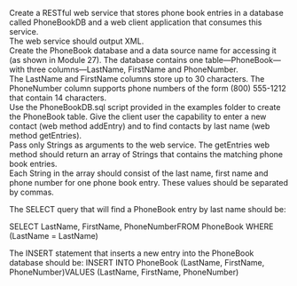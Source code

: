 Create a RESTful web service that stores phone book entries in a database called PhoneBookDB and a web client application that consumes this service.  
The web service should output XML.  
Create the PhoneBook database and a data source name for accessing it (as shown in Module 27). 
The database contains one table—PhoneBook—with three columns—LastName, FirstName and PhoneNumber.  
The LastName and FirstName columns store up to 30 characters. The PhoneNumber column supports phone numbers of the form (800) 555-1212 that contain 14 characters.  
Use the PhoneBookDB.sql script provided in the examples folder to create the PhoneBook table. 
Give the client user the capability to enter a new contact (web method addEntry) and to find contacts by last name (web method getEntries).  
Pass only Strings as arguments to the web service. The getEntries web method should return an array of Strings that contains the matching phone book entries.  
Each String in the array should consist of the last name, first name and phone number for one phone book entry. These values should be separated by commas. 

The SELECT query that will find a PhoneBook entry by last name should be: 
 
SELECT LastName, FirstName, PhoneNumberFROM PhoneBook 
WHERE (LastName = LastName) 
 
The INSERT statement that inserts a new entry into the PhoneBook database should be: 
INSERT INTO PhoneBook (LastName, FirstName, PhoneNumber)VALUES (LastName, FirstName, PhoneNumber) 
